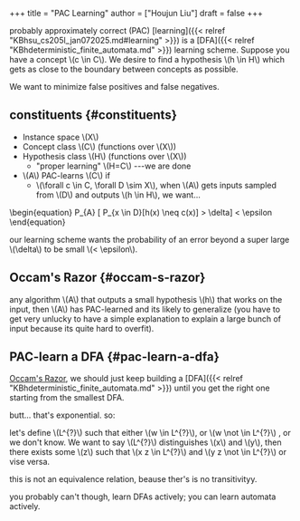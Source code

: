 +++
title = "PAC Learning"
author = ["Houjun Liu"]
draft = false
+++

probably approximately correct (PAC) [learning]({{< relref "KBhsu_cs205l_jan072025.md#learning" >}}) is a [DFA]({{< relref "KBhdeterministic_finite_automata.md" >}}) learning scheme. Suppose you have a concept \\(c \in C\\). We desire to find a hypothesis \\(h \in H\\) which gets as close to the boundary between concepts as possible.

We want to minimize false positives and false negatives.


## constituents {#constituents}

-   Instance space \\(X\\)
-   Concept class \\(C\\) (functions over \\(X\\))
-   Hypothesis class \\(H\\) (functions over \\(X\\))
    -   "proper learning" \\(H=C\\) ---we are done
-   \\(A\\) PAC-learns \\(C\\) if
    -   \\(\forall c \in C, \forall D \sim X\\), when \\(A\\) gets inputs sampled from \\(D\\) and outputs \\(h \in H\\), we want...

\begin{equation}
P\_{A} [ P\_{x \in D}[h(x) \neq c(x)] > \delta] < \epsilon
\end{equation}

our learning scheme wants the probability of an error beyond a super large \\(\delta\\) to be small \\(< \epsilon\\).


## Occam's Razor {#occam-s-razor}

any algorithm \\(A\\) that outputs a small hypothesis \\(h\\) that works on the input, then \\(A\\) has PAC-learned and its likely to generalize (you have to get very unlucky to have a simple explanation to explain a large bunch of input because its quite hard to overfit).


## PAC-learn a DFA {#pac-learn-a-dfa}

[Occam's Razor](#occam-s-razor), we should just keep building a [DFA]({{< relref "KBhdeterministic_finite_automata.md" >}}) until you get the right one starting from the smallest DFA.

butt... that's exponential. so:

let's define \\(L^{?}\\) such that either \\(w \in L^{?}\\), or \\(w \not \in L^{?}\\) , or we don't know. We want to say \\(L^{?}\\) distinguishes \\(x\\) and \\(y\\), then there exists some \\(z\\) such that \\(x z \in L^{?}\\) and \\(y z \not \in L^{?}\\) or vise versa.

this is not an equivalence relation, beause ther's  is no transitivityy.

you probably can't though, learn DFAs actively; you can learn automata actively.

